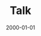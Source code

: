 ---
title: "Talk"
collection: talks
type: "Talk"
permalink: /talks/stirling
venue: "University"
date: 2000-01-01
location: "Stirling, Scotland"
---